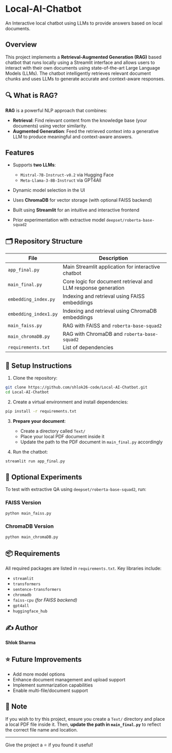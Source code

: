 # Local-AI-Chatbot

An Interactive local chatbot using LLMs to provide answers based on local documents.

## Overview

This project implements a **Retrieval-Augmented Generation (RAG)** based chatbot that runs locally using a Streamlit interface and allows users to interact with their own documents using state-of-the-art Large Language Models (LLMs). The chatbot intelligently retrieves relevant document chunks and uses LLMs to generate accurate and context-aware responses.

## 🔍 What is RAG?

**RAG** is a powerful NLP approach that combines:

* **Retrieval**: Find relevant content from the knowledge base (your documents) using vector similarity.
* **Augmented Generation**: Feed the retrieved context into a generative LLM to produce meaningful and context-aware answers.

##  Features

* Supports **two LLMs**:

  * `Mistral-7B-Instruct-v0.2` via Hugging Face
  * `Meta-Llama-3-8B-Instruct` via GPT4All 
* Dynamic model selection in the UI
* Uses **ChromaDB** for vector storage (with optional FAISS backend)
* Built using **Streamlit** for an intuitive and interactive frontend
* Prior experimentation with extractive model `deepset/roberta-base-squad2`

## 🗂️ Repository Structure

| File                  | Description                                                   |
| --------------------- | ------------------------------------------------------------- |
| `app_final.py`        | Main Streamlit application for interactive chatbot            |
| `main_final.py`       | Core logic for document retrieval and LLM response generation |
| `embedding_index.py`  | Indexing and retrieval using FAISS embeddings                 |
| `embedding_index1.py` | Indexing and retrieval using ChromaDB embeddings              |
| `main_faiss.py`       | RAG with FAISS and `roberta-base-squad2`                      |
| `main_chromaDB.py`    | RAG with ChromaDB and `roberta-base-squad2`                   |
| `requirements.txt`    | List of dependencies                                          |

## 📂 Setup Instructions

1. Clone the repository:

```bash
git clone https://github.com/shlok26-code/Local-AI-Chatbot.git
cd Local-AI-Chatbot
```

2. Create a virtual environment and install dependencies:

```bash
pip install -r requirements.txt
```

3. **Prepare your document**:

   * Create a directory called `Text/`
   * Place your local PDF document inside it
   * Update the path to the PDF document in `main_final.py` accordingly

4. Run the chatbot:

```bash
streamlit run app_final.py
```

## 🧪 Optional Experiments

To test with extractive QA using `deepset/roberta-base-squad2`, run:

### FAISS Version

```bash
python main_faiss.py
```

### ChromaDB Version

```bash
python main_chromaDB.py
```

## 📦 Requirements

All required packages are listed in `requirements.txt`. Key libraries include:

* `streamlit`
* `transformers`
* `sentence-transformers`
* `chromadb`
* `faiss-cpu` *(for FAISS backend)*
* `gpt4all`
* `huggingface_hub`

## ✍️ Author

**Shlok Sharma**

## ⭐ Future Improvements

* Add more model options
* Enhance document management and upload support
* Implement summarization capabilities
* Enable multi-file/document support

## 📌 Note

If you wish to try this project, ensure you create a `Text/` directory and place a local PDF file inside it. Then, **update the path in `main_final.py`** to reflect the correct file name and location.

---

Give the project a ⭐ if you found it useful!
